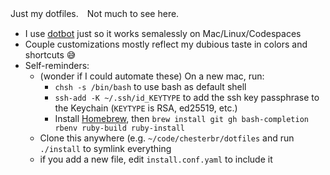 Just my dotfiles.　Not much to see here.

- I use [dotbot](https://github.com/anishathalye/dotbot) just so it works semalessly on Mac/Linux/Codespaces
- Couple customizations mostly reflect my dubious taste in colors and shortcuts 😅
- Self-reminders:
  - (wonder if I could automate these) On a new mac, run:
    - `chsh -s /bin/bash` to use bash as default shell
    - `ssh-add -K ~/.ssh/id_KEYTYPE` to add the ssh key passphrase to the Keychain (`KEYTYPE` is RSA, ed25519, etc.)
    - Install [Homebrew](https://brew.sh/), then `brew install git gh bash-completion rbenv ruby-build ruby-install`
  - Clone this anywhere (e.g. `~/code/chesterbr/dotfiles` and run `./install` to symlink everything
  - if you add a new file, edit `install.conf.yaml` to include it
